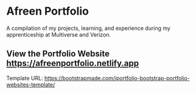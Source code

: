 # Afreen Portfolio
A compilation of my projects, learning, and experience during my apprenticeship at Multiverse and Verizon.
## View the Portfolio Website https://afreenportfolio.netlify.app

Template URL: https://bootstrapmade.com/iportfolio-bootstrap-portfolio-websites-template/

